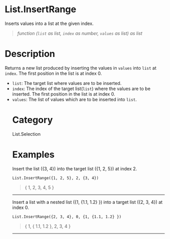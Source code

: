 # List.InsertRange
Inserts values into a list at the given index.
> _function (<code>list</code> as list, <code>index</code> as number, <code>values</code> as list) as list_

# Description 
Returns a new list produced by inserting the values in <code>values</code> into <code>list</code> at <code>index</code>. The first position in the list is at index 0.
      <ul>
        <li><code>list</code>: The target list where values are to be inserted.</li>
        <li><code>index</code>: The index of the target list(<code>list</code>) where the values are to be inserted. The first position in the list is at index 0.</li>
        <li><code>values</code>: The list of values which are to be inserted into <code>list</code>.</li>
      
# Category 
List.Selection
# Examples 
Insert the list ({3, 4}) into the target list ({1, 2, 5}) at index 2.
```
List.InsertRange({1, 2, 5}, 2, {3, 4})
```
> {
    1,
    2,
    3,
    4,
    5
}

***
Insert a list with a nested list ({1, {1.1, 1.2} }) into a target list ({2, 3, 4}) at index 0.
```
List.InsertRange({2, 3, 4}, 0, {1, {1.1, 1.2} })
```
> {
    1, {
        1.1,
        1.2
    },
    2,
    3,
    4
}

***
